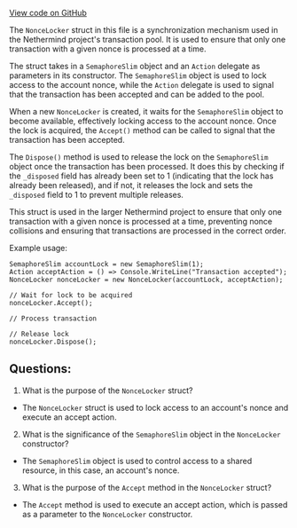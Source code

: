 [View code on GitHub](https://github.com/NethermindEth/nethermind/src/Nethermind/Nethermind.TxPool/NonceLocker.cs)

The `NonceLocker` struct in this file is a synchronization mechanism used in the Nethermind project's transaction pool. It is used to ensure that only one transaction with a given nonce is processed at a time. 

The struct takes in a `SemaphoreSlim` object and an `Action` delegate as parameters in its constructor. The `SemaphoreSlim` object is used to lock access to the account nonce, while the `Action` delegate is used to signal that the transaction has been accepted and can be added to the pool. 

When a new `NonceLocker` is created, it waits for the `SemaphoreSlim` object to become available, effectively locking access to the account nonce. Once the lock is acquired, the `Accept()` method can be called to signal that the transaction has been accepted. 

The `Dispose()` method is used to release the lock on the `SemaphoreSlim` object once the transaction has been processed. It does this by checking if the `_disposed` field has already been set to 1 (indicating that the lock has already been released), and if not, it releases the lock and sets the `_disposed` field to 1 to prevent multiple releases. 

This struct is used in the larger Nethermind project to ensure that only one transaction with a given nonce is processed at a time, preventing nonce collisions and ensuring that transactions are processed in the correct order. 

Example usage:

```
SemaphoreSlim accountLock = new SemaphoreSlim(1);
Action acceptAction = () => Console.WriteLine("Transaction accepted");
NonceLocker nonceLocker = new NonceLocker(accountLock, acceptAction);

// Wait for lock to be acquired
nonceLocker.Accept();

// Process transaction

// Release lock
nonceLocker.Dispose();
```
## Questions: 
 1. What is the purpose of the `NonceLocker` struct?
- The `NonceLocker` struct is used to lock access to an account's nonce and execute an accept action.

2. What is the significance of the `SemaphoreSlim` object in the `NonceLocker` constructor?
- The `SemaphoreSlim` object is used to control access to a shared resource, in this case, an account's nonce.

3. What is the purpose of the `Accept` method in the `NonceLocker` struct?
- The `Accept` method is used to execute an accept action, which is passed as a parameter to the `NonceLocker` constructor.